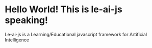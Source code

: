 Hello World! This is le-ai-js speaking!
=======================================

Le-ai-js is a Learning/Educational javascript framework for Artificial Intelligence

